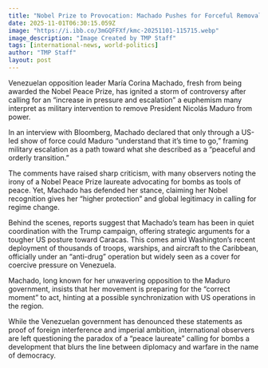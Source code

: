 ```yaml
---
title: "Nobel Prize to Provocation: Machado Pushes for Forceful Removal of Maduro"
date: 2025-11-01T06:30:15.059Z
image: "https://i.ibb.co/3mGQFFXf/kmc-20251101-115715.webp"
image_description: "Image Created by TMP Staff"
tags: [international-news, world-politics]
author: "TMP Staff"
layout: post
---
```


Venezuelan opposition leader María Corina Machado, fresh from being awarded the Nobel Peace Prize, has ignited a storm of controversy after calling for an “increase in pressure and escalation”  a euphemism many interpret as military intervention to remove President Nicolás Maduro from power.

In an interview with Bloomberg, Machado declared that only through a US-led show of force could Maduro “understand that it’s time to go,” framing military escalation as a path toward what she described as a “peaceful and orderly transition.”

The comments have raised sharp criticism, with many observers noting the irony of a Nobel Peace Prize laureate advocating for bombs as tools of peace. Yet, Machado has defended her stance, claiming her Nobel recognition gives her “higher protection” and global legitimacy in calling for regime change.

Behind the scenes, reports suggest that Machado’s team has been in quiet coordination with the Trump campaign, offering strategic arguments for a tougher US posture toward Caracas. This comes amid Washington’s recent deployment of thousands of troops, warships, and aircraft to the Caribbean, officially under an “anti-drug” operation but widely seen as a cover for coercive pressure on Venezuela.

Machado, long known for her unwavering opposition to the Maduro government, insists that her movement is preparing for the “correct moment” to act, hinting at a possible synchronization with US operations in the region.

While the Venezuelan government has denounced these statements as proof of foreign interference and imperial ambition, international observers are left questioning the paradox of a “peace laureate” calling for bombs a development that blurs the line between diplomacy and warfare in the name of democracy.

